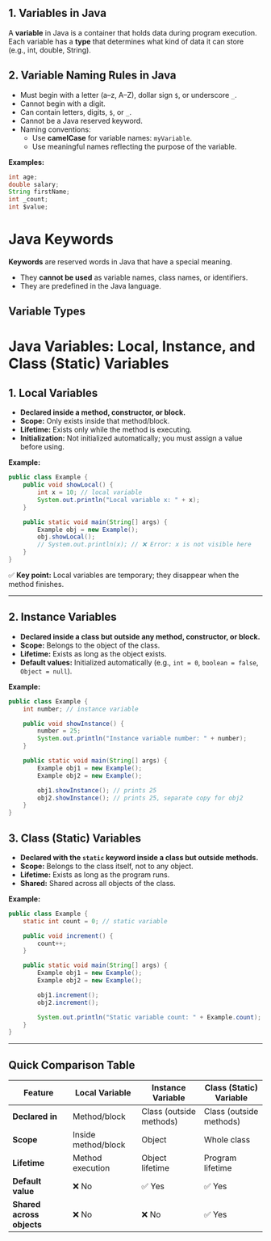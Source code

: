 ## 1. Variables in Java

A **variable** in Java is a container that holds data during program execution. Each variable has a **type** that determines what kind of data it can store (e.g., int, double, String).

## 2. Variable Naming Rules in Java

- Must begin with a letter (a–z, A–Z), dollar sign `$`, or underscore `_`.
- Cannot begin with a digit.
- Can contain letters, digits, `$`, or `_`.
- Cannot be a Java reserved keyword.
- Naming conventions:
  - Use **camelCase** for variable names: `myVariable`.
  - Use meaningful names reflecting the purpose of the variable.
  
**Examples:**
```java
int age;
double salary;
String firstName;
int _count;
int $value;
````

# Java Keywords

**Keywords** are reserved words in Java that have a special meaning.  

- They **cannot be used** as variable names, class names, or identifiers.  
- They are predefined in the Java language.

## Variable Types 

# Java Variables: Local, Instance, and Class (Static) Variables


## 1. Local Variables

- **Declared inside a method, constructor, or block.**
- **Scope:** Only exists inside that method/block.
- **Lifetime:** Exists only while the method is executing.
- **Initialization:** Not initialized automatically; you must assign a value before using.

**Example:**
```java
public class Example {
    public void showLocal() {
        int x = 10; // local variable
        System.out.println("Local variable x: " + x);
    }

    public static void main(String[] args) {
        Example obj = new Example();
        obj.showLocal();
        // System.out.println(x); // ❌ Error: x is not visible here
    }
}
````


✅ **Key point:** Local variables are temporary; they disappear when the method finishes.

---

## 2. Instance Variables

- **Declared inside a class but outside any method, constructor, or block.**
- **Scope:** Belongs to the object of the class.
- **Lifetime:** Exists as long as the object exists.
- **Default values:** Initialized automatically (e.g., `int = 0`, `boolean = false`, `Object = null`).

**Example:**
```java
public class Example {
    int number; // instance variable

    public void showInstance() {
        number = 25;
        System.out.println("Instance variable number: " + number);
    }

    public static void main(String[] args) {
        Example obj1 = new Example();
        Example obj2 = new Example();

        obj1.showInstance(); // prints 25
        obj2.showInstance(); // prints 25, separate copy for obj2
    }
}

````


## 3. Class (Static) Variables

- **Declared with the `static` keyword inside a class but outside methods.**
- **Scope:** Belongs to the class itself, not to any object.
- **Lifetime:** Exists as long as the program runs.
- **Shared:** Shared across all objects of the class.

**Example:**
```java
public class Example {
    static int count = 0; // static variable

    public void increment() {
        count++;
    }

    public static void main(String[] args) {
        Example obj1 = new Example();
        Example obj2 = new Example();

        obj1.increment();
        obj2.increment();

        System.out.println("Static variable count: " + Example.count); // prints 2
    }
}
````


---

## Quick Comparison Table

| Feature                 | Local Variable        | Instance Variable       | Class (Static) Variable |
|-------------------------|--------------------|-----------------------|------------------------|
| **Declared in**          | Method/block       | Class (outside methods)| Class (outside methods)|
| **Scope**                | Inside method/block| Object                | Whole class            |
| **Lifetime**             | Method execution   | Object lifetime       | Program lifetime       |
| **Default value**        | ❌ No              | ✅ Yes                 | ✅ Yes                  |
| **Shared across objects**| ❌ No              | ❌ No                  | ✅ Yes                  |
